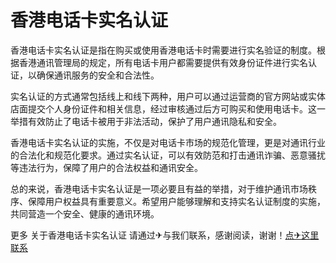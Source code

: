 # 香港电话卡实名认证

香港电话卡实名认证是指在购买或使用香港电话卡时需要进行实名验证的制度。根据香港通讯管理局的规定，所有电话卡用户都需要提供有效身份证件进行实名认证，以确保通讯服务的安全和合法性。

实名认证的方式通常包括线上和线下两种，用户可以通过运营商的官方网站或实体店面提交个人身份证件和相关信息，经过审核通过后方可购买和使用电话卡。这一举措有效防止了电话卡被用于非法活动，保护了用户通讯隐私和安全。

香港电话卡实名认证的实施，不仅是对电话卡市场的规范化管理，更是对通讯行业的合法化和规范化要求。通过实名认证，可以有效防范和打击通讯诈骗、恶意骚扰等违法行为，保障了用户的合法权益和通讯安全。

总的来说，香港电话卡实名认证是一项必要且有益的举措，对于维护通讯市场秩序、保障用户权益具有重要意义。希望用户能够理解和支持实名认证制度的实施，共同营造一个安全、健康的通讯环境。

更多 关于香港电话卡实名认证 请通过✈与我们联系，感谢阅读，谢谢！[点✈这里联系](https://sms.k02.cc)